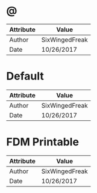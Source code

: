 # @
| Attribute | Value |
| ---  | ---     |
| Author | SixWingedFreak |
| Date | 10/26/2017 |
# Default
| Attribute | Value |
| ---  | ---     |
| Author | SixWingedFreak |
| Date | 10/26/2017 |
# FDM Printable
| Attribute | Value |
| ---  | ---     |
| Author | SixWingedFreak |
| Date | 10/26/2017 |
